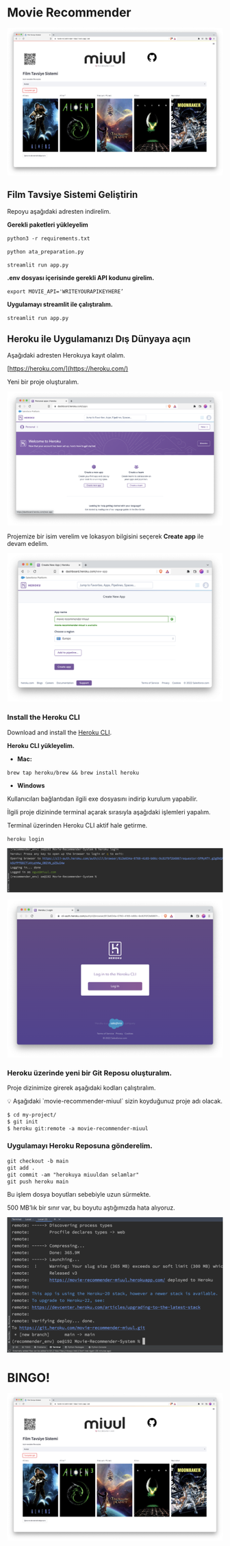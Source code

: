 # Movie Recommender

![Untitled](images/Untitled.png)

## Film Tavsiye Sistemi Geliştirin

Repoyu aşağıdaki adresten indirelim.

**Gerekli paketleri yükleyelim**

`python3 -r requirements.txt`

`python ata_preparation.py`

`streamlit run app.py`

**.env dosyası içerisinde gerekli API kodunu girelim.**

`export MOVIE_API='WRITEYOURAPIKEYHERE’`

**Uygulamayı streamlit ile çalıştıralım.**

`streamlit run app.py`

## Heroku ile Uygulamanızı Dış Dünyaya açın

Aşağıdaki adresten Herokuya kayıt olalım.

[https://heroku.com/](https://heroku.com/)

Yeni bir proje oluşturalım.

![Untitled](images/Untitled%201.png)

Projemize bir isim verelim ve lokasyon bilgisini seçerek **Create app** ile devam edelim.

![Untitled](images/Untitled%202.png)

### Install the Heroku CLI

Download and install the [Heroku CLI](https://devcenter.heroku.com/articles/heroku-command-line).

**Heroku CLI yükleyelim.**

- **Mac:**

`brew tap heroku/brew && brew install heroku`

- **Windows**

Kullanıcıları bağlantıdan ilgili exe dosyasını indirip kurulum yapabilir.

İlgili proje dizininde terminal açarak sırasıyla aşağıdaki işlemleri yapalım.

Terminal üzerinden Heroku CLI aktif hale getirme.

`heroku login`

![Untitled](images/Untitled%203.png)

![Untitled](images/Untitled%204.png)

### Heroku üzerinde yeni bir Git Reposu oluşturalım.

Proje dizinimize girerek aşağıdaki kodları çalıştıralım. 

<aside>
💡 Aşağıdaki `movie-recommender-miuul` sizin koyduğunuz proje adı olacak.

</aside>

```
$ cd my-project/
$ git init
$ heroku git:remote -a movie-recommender-miuul
```

### Uygulamayı Heroku Reposuna gönderelim.

```
git checkout -b main
git add .
git commit -am "herokuya miuuldan selamlar"
git push heroku main
```

Bu işlem dosya boyutları sebebiyle uzun sürmekte. 

500 MB’lık bir sınır var, bu boyutu aştığımızda hata alıyoruz.

![Untitled](images/Untitled%205.png)

# BINGO!

![Untitled](images/Untitled%206.png)